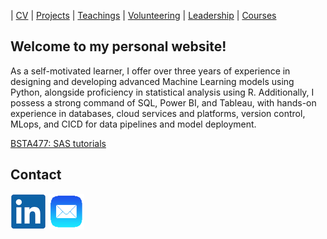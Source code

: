 | [CV](cv.pdf) | [Projects](projects.md) | [Teachings](teachings.md) | [Volunteering](services.md) | [Leadership](leadership.md) | [Courses](courses.md)

## Welcome to my personal website!
  
As a self-motivated learner, I offer over three years of experience in designing and developing advanced Machine
Learning models using Python, alongside proficiency in statistical analysis using R. Additionally, I possess a strong command of
SQL, Power BI, and Tableau, with hands-on experience in databases, cloud services and platforms, version control, MLops, and CICD for data
pipelines and model deployment.

[BSTA477: SAS tutorials](https://github.com/hajigholam/SAS_Tutorial)

## Contact
[![alt text](linkedin.png)](https://www.linkedin.com/ "LinkedIn")  [![alt text](email1.png)](mailto:amirhoseyn.saryazdi@gmail.com/ "Email") 
